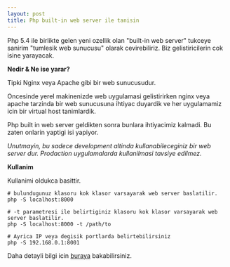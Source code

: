 ```yaml
---
layout: post
title: Php built-in web server ile tanisin 
---
```


Php 5.4 ile birlikte gelen yeni ozellik olan "built-in web server" tukceye sanirim "tumlesik web sunucusu" olarak cevirebiliriz. Biz gelistiricilerin cok isine yarayacak.

**Nedir &amp; Ne ise yarar?**

Tipki Nginx veya Apache gibi bir web sunucusudur.

Oncesinde  yerel makinenizde web uygulamasi gelistirirken nginx veya apache tarzinda bir web sunucusuna ihtiyac duyardik ve her uygulamamiz icin bir virtual host tanimlardik.

Php built in web server geldikten sonra bunlara ihtiyacimiz kalmadi. Bu zaten onlarin yaptigi isi yapiyor.

*Unutmayin, bu sadece development altinda kullanabileceginiz bir web server dur. Prodaction uygulamalarda kullanilmasi tavsiye edilmez.*

**Kullanim**

Kullanimi oldukca basittir.
    
    # bulundugunuz klasoru kok klasor varsayarak web server baslatilir.
    php -S localhost:8000
    
    # -t parametresi ile belirtiginiz klasoru kok klasor varsayarak web server baslatilir.
    php -S localhost:8000 -t /path/to
    
    # Ayrica IP veya degisik portlarda belirtebilirsiniz
    php -S 192.168.0.1:8001

Daha detayli bilgi icin [buraya](http://php.net/manual/en/features.commandline.webserver.php) bakabilirsiniz.